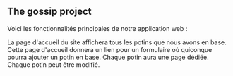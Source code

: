 The gossip project
-------------------

Voici les fonctionnalités principales de notre application web :

La page d'accueil du site affichera tous les potins que nous avons en base.
Cette page d'accueil donnera un lien pour un formulaire où quiconque pourra ajouter un potin en base.
Chaque potin aura une page dédiée.
Chaque potin peut être modifié.

